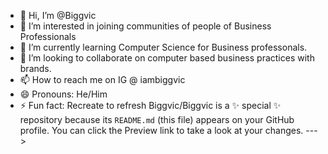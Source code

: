 - 👋 Hi, I’m @Biggvic
- 👀 I’m interested in joining communities of people of Business Professionals
- 🌱 I’m currently learning Computer Science for Business professonals.
- 💞️ I’m looking to collaborate on computer based business practices with brands.
- 📫 How to reach me on IG @ iambiggvic
- 😄 Pronouns: He/Him
- ⚡ Fun fact: Recreate to refresh
Biggvic/Biggvic is a ✨ special ✨ repository because its `README.md` (this file) appears on your GitHub profile.
You can click the Preview link to take a look at your changes.
--->
